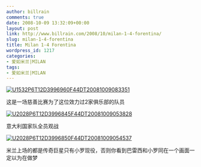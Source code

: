 ```yaml
---
author: billrain
comments: true
date: 2008-10-09 13:32:09+00:00
layout: post
link: http://www.billrain.com/2008/10/milan-1-4-forentina/
slug: milan-1-4-forentina
title: Milan 1-4 Forentina
wordpress_id: 1217
categories:
- 爱如米兰|MILAN
tags:
- 爱如米兰|MILAN
---
```


[![U1532P6T12D3996960F44DT20081009083351](http://www.billrain.com/wp-content/uploads/2008/10/u1532p6t12d3996960f44dt20081009083351-thumb.jpg)](http://www.billrain.com/wp-content/uploads/2008/10/u1532p6t12d3996960f44dt20081009083351.jpg)

这是一场慈善比赛为了这位效力过2家俱乐部的队员

[![U2028P6T12D3996845F44DT20081009053828](http://www.billrain.com/wp-content/uploads/2008/10/u2028p6t12d3996845f44dt20081009053828-thumb.jpg)](http://www.billrain.com/wp-content/uploads/2008/10/u2028p6t12d3996845f44dt20081009053828.jpg)

意大利国家队全员观战

[![U2028P6T12D3996850F44DT20081009054537](http://www.billrain.com/wp-content/uploads/2008/10/u2028p6t12d3996850f44dt20081009054537-thumb.jpg)](http://www.billrain.com/wp-content/uploads/2008/10/u2028p6t12d3996850f44dt20081009054537.jpg)

米兰上场的都是传奇巨星只有小罗现役，否则你看到巴雷西和小罗同在一个画面一定以为在做梦
